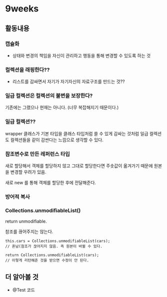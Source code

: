 # 9weeks

## 활동내용

### 캡슐화
- 상태와 변경의 책임을 자신이 관리하고 행동을 통해 변경할 수 있도록 하는 것

### 컬렉션을 래핑한다??
- 리스트를 감싸면서 자기가 자기자신의 자료구조를 만드는 것??

### 일급 컬렉션은 컬렉션의 불변을 보장한다?
기존에는 그랬으나 현재는 아니다. (너무 복잡해지기 때문이다.)

### 일급 컬렉션??
wrapper 클래스가 기본 타입을 클래스 타입처럼 쓸 수 있게 감싸는 것처럼 일급 컬렉션도 컬렉션들을 같이 감싼다는 느낌으로 생각할 수 있다.

### 참조변수로 만든 레퍼런스 타입
새로 할당해서 객체를 할당하지 않고 그대로 할당한다면 주솟값이 옮겨가기 때문에 원본을 변경할 우려가 있음.

새로 new 를 통해 객체를 할당한 후에 전달해준다.

### 방어적 복사


### Collections.unmodifiableList()
return unmodifiable.

참조를 끊어주지는 않는다. 
```
this.cars = Collections.unmodifiableList(cars);
// 혼남(참조가 끊어지지 않음. 즉 원본이 바뀔 수 있다.
```

```
return Collections.unmodifiableList(cars);
// 이렇게 리턴해준 것을 받으면 수정이 안 된다.
```


## 더 알아볼 것
- @Test 코드
